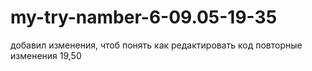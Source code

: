﻿# my-try-namber-6-09.05-19-35
добавил изменения, чтоб понять как редактировать код
повторные изменения 19,50
